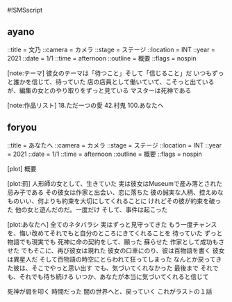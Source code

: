 #!SMSscript

## ayano

::title = 文乃
::camera = カメラ
::stage = ステージ
::location = INT
::year = 2021
::date = 1/1
::time = afternoon
::outline = 概要
::flags = nospin

[note:テーマ]
彼女のテーマは「待つこと」そして「信じること」だ
いつもずっと誰かを信じて、待っていた
店の店員として働いていて、こそっと出ているが、編集の女とのやり取りをずっと見ている
マスターは死神である

[note:作品リスト]
18.ただ一つの愛
42.村鬼
100.あなたへ

## foryou

::title = あなたへ
::camera = カメラ
::stage = ステージ
::location = INT
::year = 2021
::date = 1/1
::time = afternoon
::outline = 概要
::flags = nospin

[plot]
概要



[plot:罰]
人形師の女として、生きていた
実は彼女はMuseumで産み落とされた忌み子である
その彼女は作家と出会い、恋に落ちた
彼の誠実な人柄、控えめなものいい、何よりも約束を大切にしてくれることに
けれどその彼が約束を破った
他の女と遊んだのだ。一度だけ
そして、事件は起こった

[plot:あなたへ]
全てのネタバラシ
実はずっと見守ってきた
もう一度チャンスを、悔い改めてそれでもと自分のところにきてくれることを
待っていた
ずっと
物語でも現実でも
死神に命の契約をして、願った
蘇らせた
作家として成功もさせた
でもそこに、再び彼女は現れた
彼女の口車にのり、彼は百物語を書く
彼女は異星人だ
そして百物語の時空にとらわれて狂ってしまった
なんとか戻ってきた彼は、そこでやっと思い出す
でも、気づいてくれなかった
最後まで
それでも、それでも待ち続ける
いつか、あなたが本当に気づいてくれると信じて

死神が肩を叩く
時間だった
闇の世界へと、戻っていく
これがラストの１話
